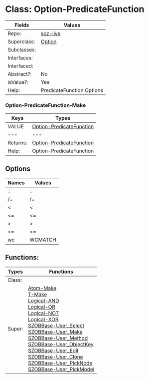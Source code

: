 
# Class:	Option-PredicateFunction

| Fields | Values |
| --------- | --------- |
| Repo: | [soz-live](/repos/soz-live.html) |
| Superclass: | [Option](Option.html) |
| Subclasses: |  |
| Interfaces: |  |
| Interfaced: |  |
| Abstract?: | No |
| isValue?: | Yes |
| Help: | PredicateFunction Options |

### Option-PredicateFunction-Make

| Keys | Types |
| --------- | --------- |
| VALUE | [Option-PredicateFunction](Option-PredicateFunction.html) |
| **---** | **---** |
| Returns: | [Option-PredicateFunction](Option-PredicateFunction.html) |
| Help: | Option-PredicateFunction |


## Options

| Names | Values |
| --------- | --------- |
| = | = |
| /= | /= |
| < | < |
| <= | <= |
| > | > |
| >= | >= |
| wc | WCMATCH |

## Functions:

| Types | Functions |
| --------- | --------- |
| Class: |  |
| Super: | [Atom-Make](Atom.html) <br> [T-Make](T.html) <br> [Logical-AND](Logical.html) <br> [Logical-OR](Logical.html) <br> [Logical-NOT](Logical.html) <br> [Logical-XOR](Logical.html) <br> [SZOBBase-User_Select](SZOBBase.html) <br> [SZOBBase-User_Make](SZOBBase.html) <br> [SZOBBase-User_Method](SZOBBase.html) <br> [SZOBBase-User_ObjectKey](SZOBBase.html) <br> [SZOBBase-User_Edit](SZOBBase.html) <br> [SZOBBase-User_Clone](SZOBBase.html) <br> [SZOBBase-User_PickNode](SZOBBase.html) <br> [SZOBBase-User_PickModel](SZOBBase.html) |


